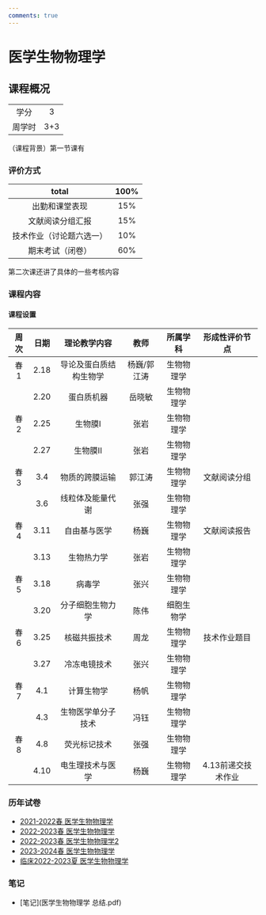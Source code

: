 ```yaml
---
comments: true
---
```


# 医学生物物理学

## 课程概况

| | |
| :---: | :---: |
| 学分 | 3 |
| 周学时 | 3+3 |

（课程背景）第一节课有

### 评价方式

| total | 100% |
| :---: | :---: |
| 出勤和课堂表现 | 15% | 
| 文献阅读分组汇报 | 15% |
| 技术作业（讨论题六选一） | 10% |
| 期末考试（闭卷） | 60% |

第二次课还讲了具体的一些考核内容

### 课程内容

#### 课程设置

 | 周次 | 日期 | 理论教学内容 | 教师 | 所属学科 | 形成性评价节点 | 
 | :---: | :---: | :---: | :---: | :---: | :---: | 
 | 春1 | 2.18 | 导论及蛋白质结构生物学 | 杨巍/郭江涛 | 生物物理学 |  | 
 |  | 2.20 | 蛋白质机器 | 岳晓敏 | 生物物理学 |  | 
 | 春2 | 2.25 | 生物膜I | 张岩 | 生物物理学 |  | 
 |  | 2.27 | 生物膜II | 张岩 | 生物物理学 |  |
 | 春3 | 3.4 | 物质的跨膜运输 | 郭江涛 | 生物物理学 | 文献阅读分组 | 
 |  | 3.6 | 线粒体及能量代谢 | 张强 | 生物物理学 |  | 
 | 春4 | 3.11 | 自由基与医学 | 杨巍 | 生物物理学 | 文献阅读报告 | 
 |  | 3.13 | 生物热力学 | 张岩 | 生物物理学 |  | 
 | 春5 | 3.18 | 病毒学 | 张兴 | 生物物理学 |  | 
 |  | 3.20 | 分子细胞生物力学 | 陈伟 | 细胞生物学 |  | 
 | 春6 | 3.25 | 核磁共振技术 | 周龙 | 生物物理学 | 技术作业题目 | 
 |  | 3.27 | 冷冻电镜技术 | 张兴 | 生物物理学 |  | 
 | 春7 | 4.1 | 计算生物学 | 杨帆 | 生物物理学 |  | 
 |  | 4.3 | 生物医学单分子技术 | 冯钰 | 生物物理学 |  | 
 | 春8 | 4.8 | 荧光标记技术 | 张强 | 生物物理学 |  | 
 |  | 4.10 | 电生理技术与医学 | 杨巍 | 生物物理学 | 4.13前递交技术作业 | 



### 历年试卷

- [2021-2022春 医学生物物理学](21-22医学生物物理学.docx)
- [2022-2023春 医学生物物理学](22-23医学生物物理学.docx)
- [2022-2023春 医学生物物理学2](22-23医学生物物理学2.docx)
- [2023-2024春 医学生物物理学](23-24医学生物物理学.docx)
- [临床2022-2023夏 医学生物物理学](23夏医学生物物理学（临床）.docx)

### 笔记

- [笔记](医学生物物理学 总结.pdf)

